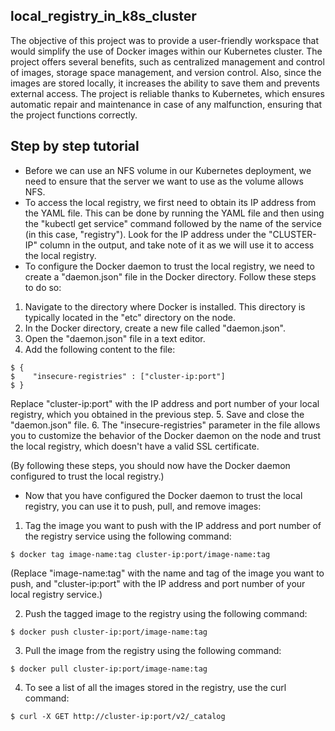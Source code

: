 ## local_registry_in_k8s_cluster
The objective of this project was to provide a user-friendly workspace that would simplify the use of Docker images within our Kubernetes cluster. 
The project offers several benefits, such as centralized management and control of images, storage space management, and version control. Also, since the images are stored locally, it increases the ability to save them and prevents external access. 
The project is reliable thanks to Kubernetes, which ensures automatic repair and maintenance in case of any malfunction, ensuring that the project functions correctly.

## Step by step tutorial
* Before we can use an NFS volume in our Kubernetes deployment, we need to ensure that the server we want to use as the volume allows NFS.
* To access the local registry, we first need to obtain its IP address from the YAML file. This can be done by running the YAML file and then using the "kubectl get   service" command followed by the name of the service (in this case, "registry"). Look for the IP address under the "CLUSTER-IP" column in the output, and take note of it as we will use it to access the local registry.
* To configure the Docker daemon to trust the local registry, we need to create a "daemon.json" file in the Docker directory. Follow these steps to do so:
1. Navigate to the directory where Docker is installed. This directory is typically located in the "etc" directory on the node.
2. In the Docker directory, create a new file called "daemon.json".
3. Open the "daemon.json" file in a text editor.
4. Add the following content to the file:
```
$ {
$    "insecure-registries" : ["cluster-ip:port"]
$ }
```
Replace "cluster-ip:port" with the IP address and port number of your local registry, which you obtained in the previous step.
5. Save and close the "daemon.json" file.
6. The "insecure-registries" parameter in the file allows you to customize the behavior of the Docker daemon on the node and trust the local registry, which doesn't have a valid SSL certificate.

(By following these steps, you should now have the Docker daemon configured to trust the local registry.)

* Now that you have configured the Docker daemon to trust the local registry, you can use it to push, pull, and remove images:
1. Tag the image you want to push with the IP address and port number of the registry service using the following command:
```
$ docker tag image-name:tag cluster-ip:port/image-name:tag
```
(Replace "image-name:tag" with the name and tag of the image you want to push, and "cluster-ip:port" with the IP address and port number of your local registry service.)

2. Push the tagged image to the registry using the following command:
```
$ docker push cluster-ip:port/image-name:tag
```
3. Pull the image from the registry using the following command:
```
$ docker pull cluster-ip:port/image-name:tag
```
4. To see a list of all the images stored in the registry, use the curl command:
```
$ curl -X GET http://cluster-ip:port/v2/_catalog
```
